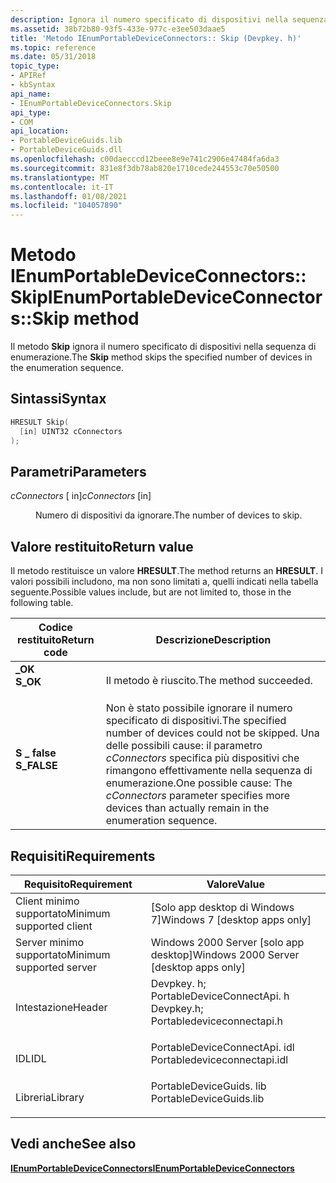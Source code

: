 ```yaml
---
description: Ignora il numero specificato di dispositivi nella sequenza di enumerazione.
ms.assetid: 38b72b80-93f5-433e-977c-e3ee503daae5
title: 'Metodo IEnumPortableDeviceConnectors:: Skip (Devpkey. h)'
ms.topic: reference
ms.date: 05/31/2018
topic_type:
- APIRef
- kbSyntax
api_name:
- IEnumPortableDeviceConnectors.Skip
api_type:
- COM
api_location:
- PortableDeviceGuids.lib
- PortableDeviceGuids.dll
ms.openlocfilehash: c00daecccd12beee8e9e741c2906e47484fa6da3
ms.sourcegitcommit: 831e8f3db78ab820e1710cede244553c70e50500
ms.translationtype: MT
ms.contentlocale: it-IT
ms.lasthandoff: 01/08/2021
ms.locfileid: "104057890"
---
```

# <a name="ienumportabledeviceconnectorsskip-method"></a><span data-ttu-id="b6236-103">Metodo IEnumPortableDeviceConnectors:: Skip</span><span class="sxs-lookup"><span data-stu-id="b6236-103">IEnumPortableDeviceConnectors::Skip method</span></span>

<span data-ttu-id="b6236-104">Il metodo **Skip** ignora il numero specificato di dispositivi nella sequenza di enumerazione.</span><span class="sxs-lookup"><span data-stu-id="b6236-104">The **Skip** method skips the specified number of devices in the enumeration sequence.</span></span>

## <a name="syntax"></a><span data-ttu-id="b6236-105">Sintassi</span><span class="sxs-lookup"><span data-stu-id="b6236-105">Syntax</span></span>


```C++
HRESULT Skip(
  [in] UINT32 cConnectors
);
```



## <a name="parameters"></a><span data-ttu-id="b6236-106">Parametri</span><span class="sxs-lookup"><span data-stu-id="b6236-106">Parameters</span></span>

<dl> <dt>

<span data-ttu-id="b6236-107">*cConnectors* \[ in\]</span><span class="sxs-lookup"><span data-stu-id="b6236-107">*cConnectors* \[in\]</span></span>
</dt> <dd>

<span data-ttu-id="b6236-108">Numero di dispositivi da ignorare.</span><span class="sxs-lookup"><span data-stu-id="b6236-108">The number of devices to skip.</span></span>

</dd> </dl>

## <a name="return-value"></a><span data-ttu-id="b6236-109">Valore restituito</span><span class="sxs-lookup"><span data-stu-id="b6236-109">Return value</span></span>

<span data-ttu-id="b6236-110">Il metodo restituisce un valore **HRESULT**.</span><span class="sxs-lookup"><span data-stu-id="b6236-110">The method returns an **HRESULT**.</span></span> <span data-ttu-id="b6236-111">I valori possibili includono, ma non sono limitati a, quelli indicati nella tabella seguente.</span><span class="sxs-lookup"><span data-stu-id="b6236-111">Possible values include, but are not limited to, those in the following table.</span></span>



| <span data-ttu-id="b6236-112">Codice restituito</span><span class="sxs-lookup"><span data-stu-id="b6236-112">Return code</span></span>                                                                             | <span data-ttu-id="b6236-113">Descrizione</span><span class="sxs-lookup"><span data-stu-id="b6236-113">Description</span></span>                                                                                                                                                                               |
|-----------------------------------------------------------------------------------------|-------------------------------------------------------------------------------------------------------------------------------------------------------------------------------------------|
| <dl> <span data-ttu-id="b6236-114"><dt>**\_OK**</dt></span><span class="sxs-lookup"><span data-stu-id="b6236-114"><dt>**S\_OK**</dt></span></span> </dl>    | <span data-ttu-id="b6236-115">Il metodo è riuscito.</span><span class="sxs-lookup"><span data-stu-id="b6236-115">The method succeeded.</span></span><br/>                                                                                                                                                          |
| <dl> <span data-ttu-id="b6236-116"><dt>**S \_ false**</dt></span><span class="sxs-lookup"><span data-stu-id="b6236-116"><dt>**S\_FALSE**</dt></span></span> </dl> | <span data-ttu-id="b6236-117">Non è stato possibile ignorare il numero specificato di dispositivi.</span><span class="sxs-lookup"><span data-stu-id="b6236-117">The specified number of devices could not be skipped.</span></span> <span data-ttu-id="b6236-118">Una delle possibili cause: il parametro *cConnectors* specifica più dispositivi che rimangono effettivamente nella sequenza di enumerazione.</span><span class="sxs-lookup"><span data-stu-id="b6236-118">One possible cause: The *cConnectors* parameter specifies more devices than actually remain in the enumeration sequence.</span></span><br/> |



 

## <a name="requirements"></a><span data-ttu-id="b6236-119">Requisiti</span><span class="sxs-lookup"><span data-stu-id="b6236-119">Requirements</span></span>



| <span data-ttu-id="b6236-120">Requisito</span><span class="sxs-lookup"><span data-stu-id="b6236-120">Requirement</span></span> | <span data-ttu-id="b6236-121">Valore</span><span class="sxs-lookup"><span data-stu-id="b6236-121">Value</span></span> |
|-------------------------------------|------------------------------------------------------------------------------------------------------------------------------------------------------------------------|
| <span data-ttu-id="b6236-122">Client minimo supportato</span><span class="sxs-lookup"><span data-stu-id="b6236-122">Minimum supported client</span></span><br/> | <span data-ttu-id="b6236-123">\[Solo app desktop di Windows 7\]</span><span class="sxs-lookup"><span data-stu-id="b6236-123">Windows 7 \[desktop apps only\]</span></span><br/>                                                                                                                             |
| <span data-ttu-id="b6236-124">Server minimo supportato</span><span class="sxs-lookup"><span data-stu-id="b6236-124">Minimum supported server</span></span><br/> | <span data-ttu-id="b6236-125">Windows 2000 Server \[solo app desktop\]</span><span class="sxs-lookup"><span data-stu-id="b6236-125">Windows 2000 Server \[desktop apps only\]</span></span><br/>                                                                                                                   |
| <span data-ttu-id="b6236-126">Intestazione</span><span class="sxs-lookup"><span data-stu-id="b6236-126">Header</span></span><br/>                   | <dl> <span data-ttu-id="b6236-127"><dt>Devpkey. h; </dt> <dt>PortableDeviceConnectApi. h</dt></span><span class="sxs-lookup"><span data-stu-id="b6236-127"><dt>Devpkey.h; </dt> <dt>Portabledeviceconnectapi.h</dt></span></span> </dl> |
| <span data-ttu-id="b6236-128">IDL</span><span class="sxs-lookup"><span data-stu-id="b6236-128">IDL</span></span><br/>                      | <dl> <span data-ttu-id="b6236-129"><dt>PortableDeviceConnectApi. idl</dt></span><span class="sxs-lookup"><span data-stu-id="b6236-129"><dt>Portabledeviceconnectapi.idl</dt></span></span> </dl>                                                                |
| <span data-ttu-id="b6236-130">Libreria</span><span class="sxs-lookup"><span data-stu-id="b6236-130">Library</span></span><br/>                  | <dl> <span data-ttu-id="b6236-131"><dt>PortableDeviceGuids. lib</dt></span><span class="sxs-lookup"><span data-stu-id="b6236-131"><dt>PortableDeviceGuids.lib</dt></span></span> </dl>                                                                     |



## <a name="see-also"></a><span data-ttu-id="b6236-132">Vedi anche</span><span class="sxs-lookup"><span data-stu-id="b6236-132">See also</span></span>

<dl> <dt>

[<span data-ttu-id="b6236-133">**IEnumPortableDeviceConnectors**</span><span class="sxs-lookup"><span data-stu-id="b6236-133">**IEnumPortableDeviceConnectors**</span></span>](ienumportabledeviceconnectors.md)
</dt> </dl>

 

 




